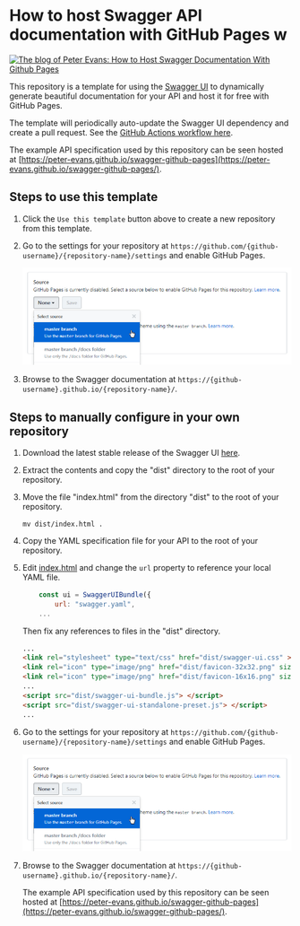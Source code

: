 # How to host Swagger API documentation with GitHub Pages w
[<img alt="The blog of Peter Evans: How to Host Swagger Documentation With Github Pages" title="View blog post" src="https://peterevans.dev/img/blog-published-badge.svg">](https://peterevans.dev/posts/how-to-host-swagger-docs-with-github-pages/)

This repository is a template for using the [Swagger UI](https://github.com/swagger-api/swagger-ui) to dynamically generate beautiful documentation for your API and host it for free with GitHub Pages.

The template will periodically auto-update the Swagger UI dependency and create a pull request. See the [GitHub Actions workflow here](.github/workflows/update-swagger.yml).

The example API specification used by this repository can be seen hosted at [https://peter-evans.github.io/swagger-github-pages](https://peter-evans.github.io/swagger-github-pages/).

## Steps to use this template

1. Click the `Use this template` button above to create a new repository from this template.

2. Go to the settings for your repository at `https://github.com/{github-username}/{repository-name}/settings` and enable GitHub Pages.

    ![Headers](/screenshots/swagger-github-pages.png?raw=true)
    
3. Browse to the Swagger documentation at `https://{github-username}.github.io/{repository-name}/`.


## Steps to manually configure in your own repository

1. Download the latest stable release of the Swagger UI [here](https://github.com/swagger-api/swagger-ui/releases).

2. Extract the contents and copy the "dist" directory to the root of your repository.

3. Move the file "index.html" from the directory "dist" to the root of your repository.
    ```
    mv dist/index.html .
    ```
    
4. Copy the YAML specification file for your API to the root of your repository.

5. Edit [index.html](index.html) and change the `url` property to reference your local YAML file. 
    ```javascript
        const ui = SwaggerUIBundle({
            url: "swagger.yaml",
        ...
    ```
    Then fix any references to files in the "dist" directory.
    ```html
    ...
    <link rel="stylesheet" type="text/css" href="dist/swagger-ui.css" >
    <link rel="icon" type="image/png" href="dist/favicon-32x32.png" sizes="32x32" />
    <link rel="icon" type="image/png" href="dist/favicon-16x16.png" sizes="16x16" />    
    ...
    <script src="dist/swagger-ui-bundle.js"> </script>
    <script src="dist/swagger-ui-standalone-preset.js"> </script>    
    ...
    ```
    
6. Go to the settings for your repository at `https://github.com/{github-username}/{repository-name}/settings` and enable GitHub Pages.

    ![Headers](/screenshots/swagger-github-pages.png?raw=true)
    
7. Browse to the Swagger documentation at `https://{github-username}.github.io/{repository-name}/`.

   The example API specification used by this repository can be seen hosted at [https://peter-evans.github.io/swagger-github-pages](https://peter-evans.github.io/swagger-github-pages/).

